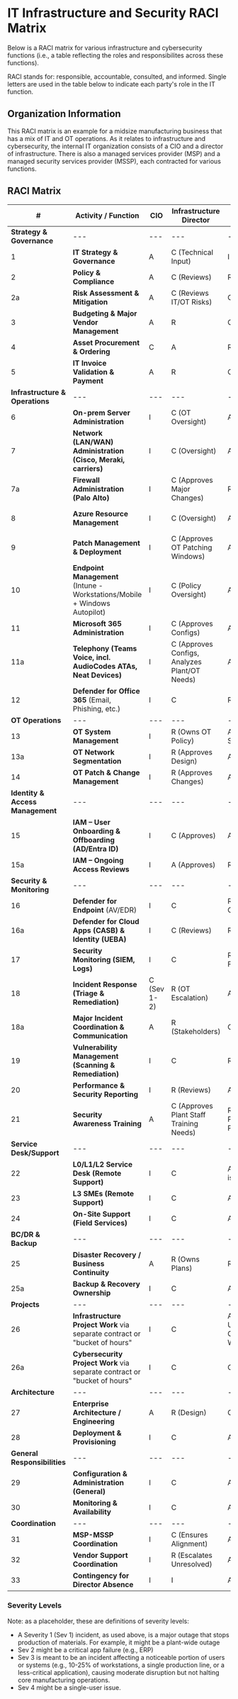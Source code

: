 # IT Infrastructure and Security RACI Matrix

Below is a RACI matrix for various infrastructure and cybersecurity functions (i.e., a table reflecting the roles and responsibilites across these functions).

RACI stands for: responsible, accountable, consulted, and informed.
Single letters are used in the table below to indicate each party's role in the IT function.

## Organization Information

This RACI matrix is an example for a midsize manufacturing business that has a mix of IT and OT operations.
As it relates to infrastructure and cybersecurity, the internal IT organization consists of a CIO and a director of infrastructure.
There is also a managed services provider (MSP) and a managed security services provider (MSSP), each contracted for various functions.

## RACI Matrix

| **#** | **Activity / Function** | **CIO** | **Infrastructure Director** | **MSP** | **MSSP** |
| --- | --- | --- | --- | --- | --- |
| **Strategy & Governance** | --- | --- | --- | --- | --- |
| 1 | **IT Strategy & Governance** | A | C (Technical Input) | I | I |
| 2 | **Policy & Compliance** | A | C (Reviews) | R (Enforces Ops Policies) | R (Audits Security Compliance) |
| 2a | **Risk Assessment & Mitigation** | A | C (Reviews IT/OT Risks) | C (Ops Risks) | R (Security Risk Mitigation) |
| 3 | **Budgeting & Major Vendor Management** | A | R | C | I |
| 4 | **Asset Procurement & Ordering** | C | A | R (Executes) | I |
| 5 | **IT Invoice Validation & Payment** | A | R | C | I |
| **Infrastructure & Operations** | --- | --- | --- | --- | --- |
| 6 | **On-prem Server Administration** | I | C (OT Oversight) | A (Hands-on) | C (Security Input) |
| 7 | **Network (LAN/WAN) Administration (Cisco, Meraki, carriers)** | I | C (Oversight) | A & R (Config, Ops) | I |
| 7a | **Firewall Administration (Palo Alto)** | I | C (Approves Major Changes) | R (Implements Configs) | A (Defines Security Policies) |
| 8 | **Azure Resource Management** | I | C (Oversight) | A (Hands-on) | R (Security Checks via Defender for Cloud or Similar) |
| 9 | **Patch Management & Deployment** | I | C (Approves OT Patching Windows) | A (Deploys) | C (Prioritizes Vulnerabilities) |
| 10 | **Endpoint Management** (Intune - Workstations/Mobile + Windows Autopilot) | I | C (Policy Oversight) | A (Hands-on) | I |
| 11 | **Microsoft 365 Administration** | I | C (Approves Configs) | A & R (Hands-on) | I |
| 11a | **Telephony (Teams Voice, incl. AudioCodes ATAs, Neat Devices)** | I | C (Approves Configs, Analyzes Plant/OT Needs) | A & R (Config, Ops, QoS) | C (Security Input) |
| 12 | **Defender for Office 365** (Email, Phishing, etc.) | I | C | R (Configures) | A (Threat Intel, Recommends Adjustments) |
| **OT Operations** | --- | --- | --- | --- | --- |
| 13 | **OT System Management** | I | R (Owns OT Policy) | A (Manages IT-OT Segmentation) | C (Security Input) |
| 13a | **OT Network Segmentation** | I | R (Approves Design) | A (Implements Changes) | C (Security Validation) |
| 14 | **OT Patch & Change Management** | I | R (Approves Changes) | A (Implements) | C (Security Validation) |
| **Identity & Access Management** | --- | --- | --- | --- | --- |
| 15 | **IAM – User Onboarding & Offboarding (AD/Entra ID)** | I | C (Approves) | A (Provisions) | C (Security Best Practices) |
| 15a | **IAM – Ongoing Access Reviews** | I | A (Approves) | R (Implements) | C (Monitors and Flags Risks) |
| **Security & Monitoring** | --- | --- | --- | --- | --- |
| 16 | **Defender for Endpoint** (AV/EDR) | I | C | R (Deploys/Config Changes) | A (Monitoring & Threat Analysis) |
| 16a | **Defender for Cloud Apps (CASB) & Identity (UEBA)** | I | C (Reviews) | R (Config Changes) | A (Monitoring & Threat Analysis) |
| 17 | **Security Monitoring (SIEM, Logs)** | I | C | R (Configures Log Forwarding) | A (Monitoring, Hunting via Azure Sentinel) |
| 18 | **Incident Response (Triage & Remediation)** | C (Sev 1-2) | R (OT Escalation) | A (Sev 3-4 Triage) | A (Forensics, Sev 1-2) |
| 18a | **Major Incident Coordination & Communication** | A | R (Stakeholders) | C (Ops Coordination) | C (Security Guidance) |
| 19 | **Vulnerability Management (Scanning & Remediation)** | I | C | R (Fixes) | A (Scans, Recommends) |
| 20 | **Performance & Security Reporting** | I | R (Reviews) | A (Ops Reports) | A (Security Reports) |
| 21 | **Security Awareness Training** | A | C (Approves Plant Staff Training Needs) | R (Configures Email Platform to Allow Phishing Tests) | A & R (Designs, Delivers, Tracks) |
| **Service Desk/Support** | --- | --- | --- | --- | --- |
| 22 | **L0/L1/L2 Service Desk (Remote Support)** | I | C | A (Hands-on, incl. OT issue intake) | I |
| 23 | **L3 SMEs (Remote Support)** | I | C | A (Hands-on) | C (Security Support) |
| 24 | **On-Site Support (Field Services)** | I | C | A (Hands-on) | I |
| **BC/DR & Backup** | --- | --- | --- | --- | --- |
| 25 | **Disaster Recovery / Business Continuity** | A | R (Owns Plans) | R (Executes Tests) | C (Validates Security) |
| 25a | **Backup & Recovery Ownership** | I | C | A (Schedules, Verifies) | C (Advises) |
| **Projects** | --- | --- | --- | --- | --- |
| 26 | **Infrastructure Project Work** via separate contract or "bucket of hours" | I | C | A (Executes, Incl. End User Communications/Training When Applicable) | C (Security Input) |
| 26a | **Cybersecurity Project Work** via separate contract or "bucket of hours" | I | C | C (Operations Input) | A (Executes, Incl. End User Communications/Training, When Applicable) |
| **Architecture** | --- | --- | --- | --- | --- |
| 27 | **Enterprise Architecture / Engineering** | A | R (Design) | C (Input) | I |
| 28 | **Deployment & Provisioning** | I | C | A (Hands-on) | I |
| **General Responsibilities** | --- | --- | --- | --- | --- |
| 29 | **Configuration & Administration (General)** | I | C | A (Hands-on) | C (Security Input) |
| 30 | **Monitoring & Availability** | I | C | A (Proactive) | C (Security Monitoring) |
| **Coordination** | --- | --- | --- | --- | --- |
| 31 | **MSP-MSSP Coordination** | I | C (Ensures Alignment) | A (Ops Lead) | R (Security Lead) |
| 32 | **Vendor Support Coordination** | I | R (Escalates Unresolved) | A (Ops Vendors) | A (Security Vendors) |
| 33 | **Contingency for Director Absence** | I | I | A (Ops Lead) | R (Security Lead) |

### Severity Levels

Note: as a placeholder, these are definitions of severity levels:

- A Severity 1 (Sev 1) incident, as used above, is a major outage that stops production of materials. For example, it might be a plant-wide outage
- Sev 2 might be a critical app failure (e.g., ERP)
- Sev 3 is meant to be an incident affecting a noticeable portion of users or systems (e.g., 10-25% of workstations, a single production line, or a less-critical application), causing moderate disruption but not halting core manufacturing operations.
- Sev 4 might be a single-user issue.
